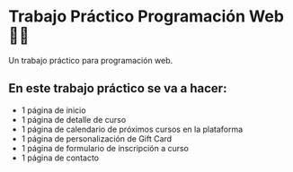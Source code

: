 # Trabajo Práctico Programación Web 👨‍💻

Un trabajo práctico para programación web.

## En este trabajo práctico se va a hacer:
* 1 página de inicio  
* 1 página de detalle de curso 
* 1 página de calendario de próximos cursos en la plataforma 
* 1 página de personalización de Gift Card 
* 1 página de formulario de inscripción a curso 
* 1 página de contacto
